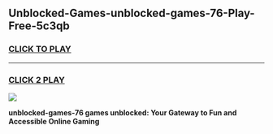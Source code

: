 
## Unblocked-Games-unblocked-games-76-Play-Free-5c3qb
<h3>
<a href="https://premium76.site?title=unblocked-games-76&ref=23A">CLICK TO PLAY</a></h3>
<hr>

<h3>
<a href="https://premium76.site?title=unblocked-games-76&ref=23A">CLICK 2 PLAY</a>
  
</h3>

<a href="https://premium76.site?title=unblocked-games-76&ref=23A"><img src="https://clearcache.store/games.png"></a>


**unblocked-games-76 games unblocked: Your Gateway to Fun and Accessible Online Gaming**
